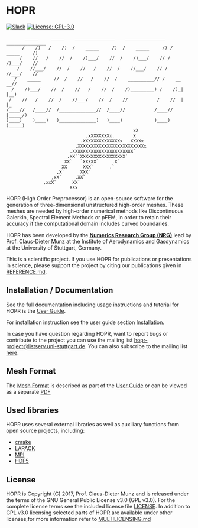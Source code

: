 # HOPR

[![Slack](https://img.shields.io/badge/chat-slack-e01e5a)](https://join.slack.com/t/hopr-framework/shared_invite/zt-tvhyqwwj-7r_neuU~VWHt6AKyzf6oKg)
[![License: GPL-3.0](https://img.shields.io/badge/License-GPLv3-success.svg)](https://opensource.org/licenses/GPL-3.0)


           _____     _____    _______________    _______________   _______________
          /    /)   /    /)  /    _____     /)  /    _____     /) /    _____     /)
         /    //   /    //  /    /)___/    //  /    /)___/    // /    /)___/    //
        /    //___/    //  /    //   /    //  /    //___/    // /    //___/    //
       /    _____     //  /    //   /    //  /    __________// /    __      __//
      /    /)___/    //  /    //   /    //  /    /)_________) /    /)_|    |__)
     /    //   /    //  /    //___/    //  /    //           /    //  |    |_
    /____//   /____//  /______________//  /____//           /____//   |_____/)
    )____)    )____)   )______________)   )____)            )____)    )_____)
                                                    xX
                                  .xXXXXXXXx.       X
                                .XXXXXXXXXXXXXXx  .XXXXx
                              .XXXXXXXXXXXXXXXXXXXXXXXXXx
                            .XXXXXXXXXXXXXXXXXXXXXXX`
                           .XX``XXXXXXXXXXXXXXXXX`
                          XX`   `XXXXX`     .X`
                         XX      XXX`      .`
                       ,X`      XXX`
                     ,xX`     .XX`
                  ,xxX`      XX`
                            XXx

HOPR (High Order Preprocessor) is an open-source software for
the generation of three-dimensional unstructured high-order meshes.
These meshes are needed by high-order numerical methods like
Discontinuous Galerkin, Spectral Element Methods or pFEM,
in order to retain their accuracy if the computational domain
includes curved boundaries.

HOPR has been developed by the [**Numerics Research Group (NRG)**][nrg]
lead by Prof. Claus-Dieter Munz at the Institute of Aerodynamics
and Gasdynamics at the University of Stuttgart, Germany.

This is a scientific project. If you use HOPR for publications or
presentations in science, please support the project by citing
our publications given in [REFERENCE.md](REFERENCE.md).

## Installation / Documentation

See the full documentation including usage instructions and tutorial for HOPR is the [User Guide][hopr].

For installation instruction see the user guide section [Installation][install].

In case you have question regarding HOPR, want to report bugs
or contribute to the project you can use the mailing list
<hopr-project@listserv.uni-stuttgart.de>.
You can also subscribe to the mailing list [here][list].

## Mesh Format

The [Mesh Format][meshformat] is described as part of the [User Guide][hopr] or can be viewed as a separate [PDF][pdfmeshformat]

## Used libraries

HOPR uses several external libraries as well as auxiliary functions from open source projects, including:

* [cmake](https://www.cmake.org)
* [LAPACK](http://www.netlib.org/lapack/)
* [MPI](https://www.open-mpi.org/)
* [HDF5](https://www.hdfgroup.org/)

## License
HOPR is Copyright (C) 2017, Prof. Claus-Dieter Munz and is
released under the terms of the
GNU General Public License v3.0 (GPL v3.0). For the complete
license terms see the included license file [LICENSE](LICENSE).
In addition to GPL v3.0 licensing selected parts of HOPR are
available under other licenses,for more information refer to
[MULTILICENSING.md](MULTILICENSING.md)


[hopr]: https://hopr.readthedocs.io/en/latest/
[install]: https://hopr.readthedocs.io/en/latest/userguide/installation.html
[list]: https://listserv.uni-stuttgart.de/mailman/listinfo/hopr-project
[nrg]: https://www.iag.uni-stuttgart.de/en/working-groups/numerical-methods/
[meshformat]: https://hopr.readthedocs.io/en/latest/userguide/meshformat.html
[pdfmeshformat]: ./docs/Meshformat/Meshformat.pdf

